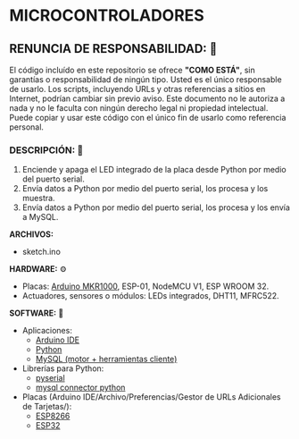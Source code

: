 # MICROCONTROLADORES

## RENUNCIA DE RESPONSABILIDAD: 📢
El código incluído en este repositorio se ofrece **"COMO ESTÁ"**, sin garantías o responsabilidad de ningún tipo. Usted es el único responsable de usarlo. Los scripts, incluyendo URLs y otras referencias a sitios en Internet, podrían cambiar sin previo aviso. Este documento no le autoriza a nada y no le faculta con ningún derecho legal ni propiedad intelectual. Puede copiar y usar este código con el único fin de usarlo como referencia personal.

### DESCRIPCIÓN: 🚀
1. Enciende y apaga el LED integrado de la placa desde Python por medio del puerto serial.
2. Envía datos a Python por medio del puerto serial, los procesa y los muestra.
3. Envía datos a Python por medio del puerto serial, los procesa y los envía a MySQL.

**ARCHIVOS:**
- sketch.ino

**HARDWARE:** ⚙
- Placas: [Arduino MKR1000](https://store.arduino.cc/usa/arduino-mkr1000), ESP-01, NodeMCU V1, ESP WROOM 32.
- Actuadores, sensores o módulos: LEDs integrados, DHT11, MFRC522.

**SOFTWARE:** 💾
- Aplicaciones:
    + [Arduino IDE](https://www.arduino.cc/en/main/software/)
    + [Python](https://www.python.org/downloads/)
    + [MySQL (motor + herramientas cliente)](https://dev.mysql.com/downloads/workbench/)
- Librerías para Python:
    + [pyserial](https://pypi.org/project/pyserial/)
    + [mysql connector python](https://pypi.org/project/mysql-connector-python/)
- Placas (Arduino IDE/Archivo/Preferencias/Gestor de URLs Adicionales de Tarjetas/):
    + [ESP8266](http://arduino.esp8266.com/stable/package_esp8266com_index.json)
    + [ESP32](http://dl.espressif.com/dl/package_esp32_index.json)
